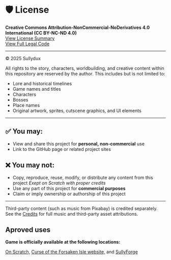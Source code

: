 # 🛡️ License

**Creative Commons Attribution-NonCommercial-NoDerivatives 4.0 International (CC BY-NC-ND 4.0)**  
[View License Summary](https://creativecommons.org/licenses/by-nc-nd/4.0/)  
[View Full Legal Code](https://creativecommons.org/licenses/by-nc-nd/4.0/legalcode)

---

© 2025 Sullydux

All rights to the story, characters, worldbuilding, and creative content within this repository are reserved by the author. This includes but is not limited to:

- Lore and historical timelines  
- Game names and titles  
- Characters  
- Bosses  
- Place names  
- Original artwork, sprites, cutscene graphics, and UI elements  

---

## ✅ You may:
- View and share this project for **personal, non-commercial** use  
- Link to the GitHub page or related project sites  

## ❌ You may not:
- Copy, reproduce, reuse, modify, or distribute any content from this project *Exept on Scratch with proper credits*
- Use any part of this project for **commercial purposes**  
- Claim or imply ownership or authorship of this project  

---

Third-party content (such as music from Pixabay) is credited separately.  
See the [Credits](./Credits.md) for full music and third-party asset attributions.

## Aproved uses

**Game is officially available at the following locations:**

[On Scratch,](https://scratch.mit.edu/projects/963768137/)
[Curse of the Forsaken Isle website,](https://sullydux.github.io/Curse-of-the-Forsaken-Isle/)
and
[SullyForge](https://sullydux.github.io/SullyForge/)